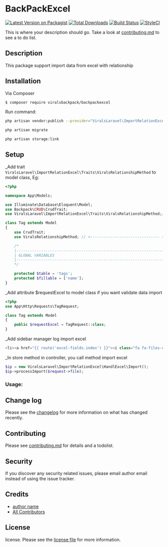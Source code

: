 # BackPackExcel

[![Latest Version on Packagist][ico-version]][link-packagist]
[![Total Downloads][ico-downloads]][link-downloads]
[![Build Status][ico-travis]][link-travis]
[![StyleCI][ico-styleci]][link-styleci]

This is where your description should go. Take a look at [contributing.md](contributing.md) to see a to do list.

## Description
This package support import data from excel with relationship

## Installation

Via Composer

``` bash
$ composer require viralsbackpack/backpackexcel
```
Run command:
```bash
php artisan vendor:publish --provider="ViralsLaravel\ImportRelationExcel\ImportRelationExcelServiceProvider"

php artisan migrate

php artisan storage:link
```

## Setup
_Add trait ```ViralsLaravel\ImportRelationExcel\Traits\ViralsRelationshipMethod``` to model class, Eg:

```php
<?php

namespace App\Models;

use Illuminate\Database\Eloquent\Model;
use Backpack\CRUD\CrudTrait;
use ViralsLaravel\ImportRelationExcel\Traits\ViralsRelationshipMethod;// <------------------------------- this one

class Tag extends Model
{
    use CrudTrait;
    use ViralsRelationshipMethod; // <------------------------------- this one

    /*
    |--------------------------------------------------------------------------
    | GLOBAL VARIABLES
    |--------------------------------------------------------------------------
    */

    protected $table = 'tags';
    protected $fillable = ['name'];
}
```
_Add attribute $requestExcel to model class if you want validate data import

```php
<?php
use App\Http\Requests\TagRequest;

class Tag extends Model
{
    public $requestExcel = TagRequest::class;
}

```

_Add sidebar manager log import excel
```php
<li><a href="{{ route('excel-fields.index') }}"><i class="fa fa-files-o"></i> <span>Virals Excels</span></a></li>
```
_In store method in controller, you call method import excel
```php
$ip = new ViralsLaravel\ImportRelationExcel\HandlExcel\Import();
$ip->processImport($request->file);
```
### Usage:

## Change log

Please see the [changelog](changelog.md) for more information on what has changed recently.

## Contributing

Please see [contributing.md](contributing.md) for details and a todolist.

## Security

If you discover any security related issues, please email author email instead of using the issue tracker.

## Credits

- [author name][link-author]
- [All Contributors][link-contributors]

## License

license. Please see the [license file](license.md) for more information.

[ico-version]: https://img.shields.io/packagist/v/viralsbackpack/backpackexcel.svg?style=flat-square
[ico-downloads]: https://img.shields.io/packagist/dt/viralsbackpack/backpackexcel.svg?style=flat-square
[ico-travis]: https://img.shields.io/travis/viralsbackpack/backpackexcel/master.svg?style=flat-square
[ico-styleci]: https://styleci.io/repos/12345678/shield

[link-packagist]: https://packagist.org/packages/viralsbackpack/backpackexcel
[link-downloads]: https://packagist.org/packages/viralsbackpack/backpackexcel
[link-travis]: https://travis-ci.org/viralsbackpack/backpackexcel
[link-styleci]: https://styleci.io/repos/12345678
[link-author]: https://github.com/viralsbackpack
[link-contributors]: ../../contributors
